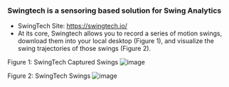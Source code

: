 ### Swingtech is a sensoring based solution for Swing Analytics 
  
* SwingTech Site: https://swingtech.io/
* At its core, Swingtech allows you to record a series of motion swings, download them into your local desktop (Figure 1), and visualize the swing trajectories of those swings (Figure 2).

Figure 1: SwingTech Captured Swings
![image](https://user-images.githubusercontent.com/16582383/119071194-362fb680-b99e-11eb-9847-e2df6323b2db.png)


Figure 2: SwingTech Swings
![image](https://user-images.githubusercontent.com/16582383/119071031-ed77fd80-b99d-11eb-991b-b76ac115fb9a.png)
